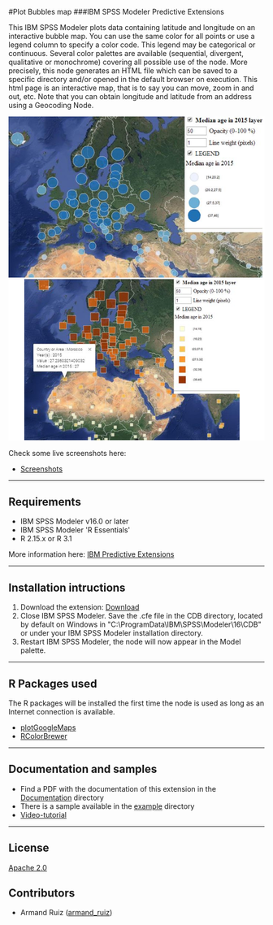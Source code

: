 #Plot Bubbles map
###IBM SPSS Modeler Predictive Extensions

This IBM SPSS Modeler plots data containing latitude and longitude on an interactive bubble map. You can use the same color for all points or use a legend column to specify a color code. This legend may be categorical or continuous. Several color palettes are available (sequential, divergent, qualitative or monochrome) covering all possible use of the node.
More precisely, this node generates an HTML file which can be saved to a specific directory and/or opened in the default browser on execution. This html page is an interactive map, that is to say you can move, zoom in and out, etc. 
Note that you can obtain longitude and latitude from an address using a Geocoding Node.


![Map](https://github.com/IBMPredictiveAnalytics/Plot-Bubbles-Map/blob/master/Screenshot/Illustration6.png?raw=true)
![Map](https://github.com/IBMPredictiveAnalytics/Plot-Bubbles-Map/blob/master/Screenshot/Illustration8.png?raw=true)


Check some live screenshots here:
- [Screenshots][10]

---
Requirements
----
- IBM SPSS Modeler v16.0 or later
- IBM SPSS Modeler 'R Essentials'
- R 2.15.x or R 3.1

More information here: [IBM Predictive Extensions][2]


---
Installation intructions
----
1. Download the extension: [Download][3] 
2. Close IBM SPSS Modeler. Save the .cfe file in the CDB directory, located by default on Windows in "C:\ProgramData\IBM\SPSS\Modeler\16\CDB" or under your IBM SPSS Modeler installation directory.
3. Restart IBM SPSS Modeler, the node will now appear in the Model palette.

---
R Packages used
----
The R packages will be installed the first time the node is used as long as an Internet connection is available.
- [plotGoogleMaps][4]
- [RColorBrewer][11]

---
Documentation and samples
----
- Find a PDF with the documentation of this extension in the [Documentation][5] directory
- There is a sample available in the [example][6] directory
- [Video-tutorial][20]

---
License
----

[Apache 2.0][1]


Contributors
----

  - Armand Ruiz ([armand_ruiz](https://twitter.com/armand_ruiz))


[1]: http://www.apache.org/licenses/LICENSE-2.0.html
[2]:https://developer.ibm.com/predictiveanalytics/downloads/#tab2
[3]:https://github.com/IBMPredictiveAnalytics/Plot-Bubbles-Map/raw/master/Source%20code/bubbleGoogleMaps3.cfe
[4]:http://cran.r-project.org/web/packages/plotGoogleMaps/index.html
[5]:https://github.com/IBMPredictiveAnalytics/Plot-Bubbles-Map/blob/master/Documentation/PlotBubbleMaps-SPSSModelerExtension.pdf
[6]:https://github.com/IBMPredictiveAnalytics/Plot-Bubbles-Map/tree/master/Example
[10]:https://github.com/IBMPredictiveAnalytics/Plot-Bubbles-Map/tree/master/Screenshot
[11]:http://cran.r-project.org/web/packages/RColorBrewer/index.html
[20]:https://www.youtube.com/watch?v=fAoPYY1Y2OE
